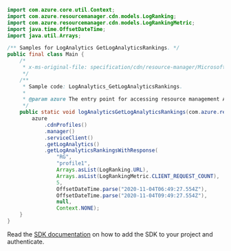 ```java
import com.azure.core.util.Context;
import com.azure.resourcemanager.cdn.models.LogRanking;
import com.azure.resourcemanager.cdn.models.LogRankingMetric;
import java.time.OffsetDateTime;
import java.util.Arrays;

/** Samples for LogAnalytics GetLogAnalyticsRankings. */
public final class Main {
    /*
     * x-ms-original-file: specification/cdn/resource-manager/Microsoft.Cdn/stable/2021-06-01/examples/LogAnalytics_GetLogAnalyticsRankings.json
     */
    /**
     * Sample code: LogAnalytics_GetLogAnalyticsRankings.
     *
     * @param azure The entry point for accessing resource management APIs in Azure.
     */
    public static void logAnalyticsGetLogAnalyticsRankings(com.azure.resourcemanager.AzureResourceManager azure) {
        azure
            .cdnProfiles()
            .manager()
            .serviceClient()
            .getLogAnalytics()
            .getLogAnalyticsRankingsWithResponse(
                "RG",
                "profile1",
                Arrays.asList(LogRanking.URL),
                Arrays.asList(LogRankingMetric.CLIENT_REQUEST_COUNT),
                5,
                OffsetDateTime.parse("2020-11-04T06:49:27.554Z"),
                OffsetDateTime.parse("2020-11-04T09:49:27.554Z"),
                null,
                Context.NONE);
    }
}
```

Read the [SDK documentation](https://github.com/Azure/azure-sdk-for-java/blob/azure-resourcemanager_2.15.0/sdk/resourcemanager/azure-resourcemanager/README.md) on how to add the SDK to your project and authenticate.
